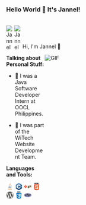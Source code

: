 ### Hello World 👋 It's Jannel!
<!-- (https://sakigo9.github.io/MyPortfolio/) -->

<br/>


<a href="https://www.linkedin.com/in/jannel-lacbain-5049a9207/">
<img align="left" alt="Jannel" width="22px" src="https://cdn.jsdelivr.net/npm/simple-icons@v3/icons/linkedin.svg" />
</a>
<a href="https://www.instagram.com/jannelnelnelly/">
<img align="left" alt="Jannel" width="22px" src="https://cdn.jsdelivr.net/npm/simple-icons@v3/icons/instagram.svg" />
</a>
<br />

<br />

Hi, I'm Jannel 🙌
<!-- , a Web Developer, Chatbot Developer and Cloud Enthusiast. Apart from that I love getting involved in Competitive Programming and Problem Solving.❤✌ -->

<!-- <div style="width:100%;height:0;padding-bottom:100%;position:relative;"><iframe src="https://giphy.com/embed/aer096d3vD4rYVsgNn" width="100%" height="100%" style="position:absolute" frameBorder="0" class="giphy-embed" allowFullScreen></iframe></div><p><a href="https://giphy.com/gifs/bunny-rabbit-lofirabbit-aer096d3vD4rYVsgNn">via GIPHY</a></p> -->
<img align="right" alt="GIF" width="400px" height="400px" src="https://media.giphy.com/media/USV0ym3bVWQJJmNu3N/giphy.gif" />


**Talking about Personal Stuff:**

- 🌱 I was a Java Software Developer Intern at OOCL Philippines.
<!-- - 🌱 I’m currently learning Angular. -->
- 👯 I was part of the WiTech Website Development Team.
<!-- - 📝[Portfolio](https://sakigo9.github.io/MyPortfolio/) -->


**Languages and Tools:**


<code><img height="20" src="https://raw.githubusercontent.com/github/explore/80688e429a7d4ef2fca1e82350fe8e3517d3494d/topics/java/java.png"></code>
<code><img height="20" src="https://raw.githubusercontent.com/github/explore/80688e429a7d4ef2fca1e82350fe8e3517d3494d/topics/cpp/cpp.png"></code>
<code><img height="20" src="https://raw.githubusercontent.com/github/explore/80688e429a7d4ef2fca1e82350fe8e3517d3494d/topics/git/git.png"></code>
<code><img height="20" src="https://raw.githubusercontent.com/github/explore/80688e429a7d4ef2fca1e82350fe8e3517d3494d/topics/html/html.png"></code>
<code><img height="20" src="https://raw.githubusercontent.com/github/explore/80688e429a7d4ef2fca1e82350fe8e3517d3494d/topics/wordpress/wordpress.png"></code>
<code><img height="20" src="https://raw.githubusercontent.com/github/explore/80688e429a7d4ef2fca1e82350fe8e3517d3494d/topics/css/css.png"></code>
<code><img height="20" src="https://raw.githubusercontent.com/github/explore/80688e429a7d4ef2fca1e82350fe8e3517d3494d/topics/php/php.png"></code>

<!-- ![Sakigo's github stats](https://github-readme-stats.vercel.app/api?username=sakigo9&show_icons=true&hide_border=true -->
